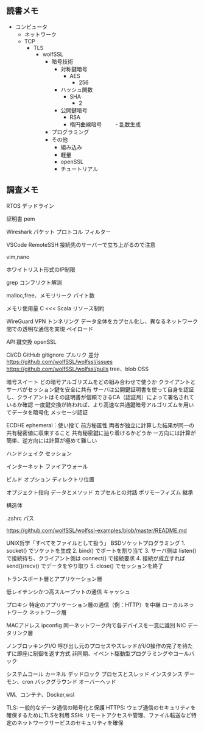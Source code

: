 ## 読書メモ

- コンピュータ
  - ネットワーク
   - TCP
     - TLS
       - wolfSSL
         - 暗号技術
           - 対称鍵暗号
             - AES
               - 256
           - ハッシュ関数
             - SHA
               - 2
           - 公開鍵暗号
             - RSA
             - 楕円曲線暗号
       　　 - 乱数生成
         - プログラミング
         - その他
           - 組み込み
           - 軽量
           - openSSL
           - チュートリアル
           

## 調査メモ

RTOS
デッドライン

証明書
pem

Wireshark
パケット
プロトコル
フィルター

VSCode
RemoteSSH
接続先のサーバーで立ち上がるので注意

vim,nano

ホワイトリスト形式のIP制限

grep
コンフリクト解消

malloc,free、メモリリーク
バイト数

メモリ使用量
C <<< Scala
リソース制約

WireGuard
VPN
トンネリング
データ全体をカプセル化し、異なるネットワーク間での透明な通信を実現
ペイロード

API
鍵交換
openSSL

CI/CD
GitHub
gitignore
プルリク
差分
https://github.com/wolfSSL/wolfssl/issues
https://github.com/wolfSSL/wolfssl/pulls
tree、blob
OSS

暗号スイート
どの暗号アルゴリズムをどの組み合わせで使うか
クライアントとサーバがセッション鍵を安全に共有
サーバは公開鍵証明書を使って自身を認証し、クライアントはその証明書が信頼できるCA（認証局）によって署名されているか確認
一度鍵交換が終われば、より高速な共通鍵暗号アルゴリズムを用いてデータを暗号化
メッセージ認証

ECDHE
ephemeral：使い捨て
前方秘匿性
両者が独立に計算した結果が同一の共有秘密値に収束すること
共有秘密鍵に辿り着けるかどうか
一方向には計算が簡単、逆方向には計算が極めて難しい

ハンドシェイク
セッション

インターネット
ファイアウォール

ビルド
オプション
ディレクトリ位置

オブジェクト指向
データとメソッド
カプセルとの対話
ポリモーフィズム
継承

構造体

.zshrc
パス

https://github.com/wolfSSL/wolfssl-examples/blob/master/README.md

UNIX哲学「すべてをファイルとして扱う」
BSDソケットプログラミング
	1.	socket() でソケットを生成
	2.	bind() でポートを割り当て
	3.	サーバ側は listen() で接続待ち、クライアント側は connect() で接続要求
	4.	接続が成立すれば send()/recv() でデータをやり取り
	5.	close() でセッションを終了
 
トランスポート層とアプリケーション層

低レイテンシかつ高スループットの通信
キャッシュ

プロキシ
特定のアプリケーション層の通信（例：HTTP）を中継
ローカルネットワーク
ネットワーク層

MACアドレス
ipconfig
同一ネットワーク内で各デバイスを一意に識別
NIC
データリンク層

 ノンブロッキングI/O 
 呼び出し元のプロセスやスレッドがI/O操作の完了を待たずに即座に制御を返す方式
 非同期、イベント駆動型プログラミングやコールバック

システムコール
カーネル
デッドロック
プロセスとスレッド
インスタンス
デーモン、cron
バックグラウンド
オーバーヘッド

VM、コンテナ、Docker,wsl
 
TLS: 一般的なデータ通信の暗号化と保護
HTTPS: ウェブ通信のセキュリティを確保するためにTLSを利用
SSH: リモートアクセスや管理、ファイル転送など特定のネットワークサービスのセキュリティを確保
 
